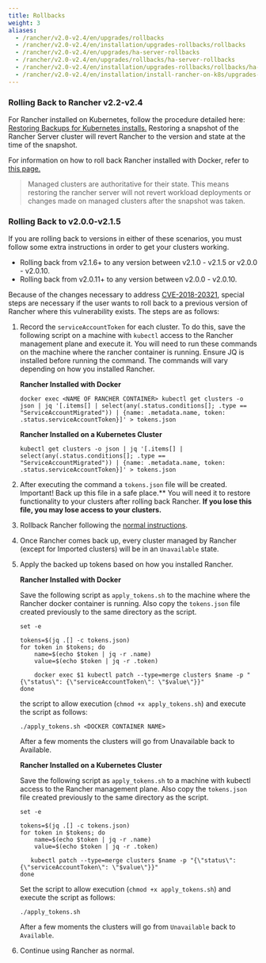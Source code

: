 ```yaml
---
title: Rollbacks
weight: 3
aliases:
  - /rancher/v2.0-v2.4/en/upgrades/rollbacks
  - /rancher/v2.0-v2.4/en/installation/upgrades-rollbacks/rollbacks
  - /rancher/v2.0-v2.4/en/upgrades/ha-server-rollbacks
  - /rancher/v2.0-v2.4/en/upgrades/rollbacks/ha-server-rollbacks
  - /rancher/v2.0-v2.4/en/installation/upgrades-rollbacks/rollbacks/ha-server-rollbacks
  - /rancher/v2.0-v2.4/en/installation/install-rancher-on-k8s/upgrades-rollbacks/rollbacks
---
```


### Rolling Back to Rancher v2.2-v2.4

For Rancher installed on Kubernetes, follow the procedure detailed here: [Restoring Backups for Kubernetes installs.](backups/restorations/ha-restoration) Restoring a snapshot of the Rancher Server cluster will revert Rancher to the version and state at the time of the snapshot.

For information on how to roll back Rancher installed with Docker, refer to [this page.](../other-installation-methods/rancher-on-a-single-node-with-docker/roll-back-docker-installed-rancher.md)

> Managed clusters are authoritative for their state. This means restoring the rancher server will not revert workload deployments or changes made on managed clusters after the snapshot was taken.

### Rolling Back to v2.0.0-v2.1.5

If you are rolling back to versions in either of these scenarios, you must follow some extra instructions in order to get your clusters working.

- Rolling back from v2.1.6+ to any version between v2.1.0 - v2.1.5 or v2.0.0 - v2.0.10.
- Rolling back from v2.0.11+ to any version between v2.0.0 - v2.0.10.  

Because of the changes necessary to address [CVE-2018-20321](https://cve.mitre.org/cgi-bin/cvename.cgi?name=CVE-2018-20321), special steps are necessary if the user wants to roll back to a previous version of Rancher where this vulnerability exists. The steps are as follows:

1. Record the `serviceAccountToken` for each cluster.  To do this, save the following script on a machine with `kubectl` access to the Rancher management plane and execute it.  You will need to run these commands on the machine where the rancher container is running. Ensure JQ is installed before running the command. The commands will vary depending on how you installed Rancher.

    **Rancher Installed with Docker**
    ```
    docker exec <NAME OF RANCHER CONTAINER> kubectl get clusters -o json | jq '[.items[] | select(any(.status.conditions[]; .type == "ServiceAccountMigrated")) | {name: .metadata.name, token: .status.serviceAccountToken}]' > tokens.json
    ```

    **Rancher Installed on a Kubernetes Cluster**
    ```
    kubectl get clusters -o json | jq '[.items[] | select(any(.status.conditions[]; .type == "ServiceAccountMigrated")) | {name: .metadata.name, token: .status.serviceAccountToken}]' > tokens.json
    ```

2. After executing the command a `tokens.json` file will be created.  Important! Back up this file in a safe place.** You will need it to restore functionality to your clusters after rolling back Rancher.  **If you lose this file, you may lose access to your clusters.**

3. Rollback Rancher following the [normal instructions](upgrades/rollbacks/).

4. Once Rancher comes back up, every cluster managed by Rancher (except for Imported clusters) will be in an `Unavailable` state.

5. Apply the backed up tokens based on how you installed Rancher.

    **Rancher Installed with Docker**

    Save the following script as `apply_tokens.sh` to the machine where the Rancher docker container is running. Also copy the `tokens.json` file created previously to the same directory as the script.
    ```
    set -e

    tokens=$(jq .[] -c tokens.json)
    for token in $tokens; do
        name=$(echo $token | jq -r .name)
        value=$(echo $token | jq -r .token)

        docker exec $1 kubectl patch --type=merge clusters $name -p "{\"status\": {\"serviceAccountToken\": \"$value\"}}"
    done
    ```
     the script to allow execution (`chmod +x apply_tokens.sh`) and execute the script as follows:
    ```
    ./apply_tokens.sh <DOCKER CONTAINER NAME>
    ```
    After a few moments the clusters will go from Unavailable back to Available.

    **Rancher Installed on a Kubernetes Cluster**

    Save the following script as `apply_tokens.sh` to a machine with kubectl access to the Rancher management plane. Also copy the `tokens.json` file created previously to the same directory as the script.
    ```
    set -e

    tokens=$(jq .[] -c tokens.json)
    for token in $tokens; do
        name=$(echo $token | jq -r .name)
        value=$(echo $token | jq -r .token)

       kubectl patch --type=merge clusters $name -p "{\"status\": {\"serviceAccountToken\": \"$value\"}}"
    done
    ```
    Set the script to allow execution (`chmod +x apply_tokens.sh`) and execute the script as follows:
    ```
    ./apply_tokens.sh
    ```
    After a few moments the clusters will go from `Unavailable` back to `Available`.

6. Continue using Rancher as normal.
